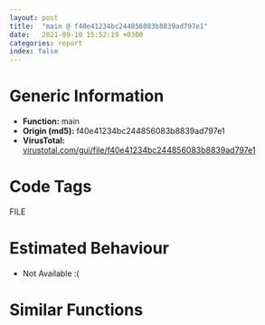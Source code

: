 ```yaml
---
layout: post
title:  "main @ f40e41234bc244856083b8839ad797e1"
date:   2021-09-10 15:52:19 +0300
categories: report
index: false
---
```


# Generic Information
- **Function:** main
- **Origin (md5):** f40e41234bc244856083b8839ad797e1
- **VirusTotal:** [virustotal.com/gui/file/f40e41234bc244856083b8839ad797e1][virustotal_ref]

# Code Tags
<span class="tag" id="FILE">FILE</span>


# Estimated Behaviour
<ul><li class="bhv-desc" id="na">Not Available :(</li></ul>

# Similar Functions
<script type="text/javascript" src="https://www.gstatic.com/charts/loader.js"></script>
<script type="text/javascript">

    google.charts.load('current', {'packages':['corechart']});
    google.charts.setOnLoadCallback(drawChart);

    function drawChart() {
    var data = new google.visualization.DataTable();
        data.addColumn('number', 'X');
        data.addColumn('number', 'Y');
        data.addColumn({type: 'string', role: 'tooltip', 'p': {'html': true}});
        data.addColumn({'type': 'string', 'role': 'style'});
        
        data.addRows([
    [0, 0, '<b><a href="/report/main@f40e41234bc244856083b8839ad797e1">main</a><br>@f40e41234bc244856083b8839ad797e1</b><br>', 'point { fill-color: #e0440e; }'],

        ]);

    var options = {
        title: 'Similarity Plot',
        legend: 'none',
        colors: ['#dedbd9', '#e6693e', '#ec8f6e', '#f3b49f', '#f6c7b6'],
        tooltip: {isHtml: true, trigger: 'both'},
        explorer: {
        actions: ["dragToZoom", "rightClickToReset"],
        },
        chartArea: {
        width: '80%',
        height: '80%'
        },
        width: '100%',
        height: '100%'
    };

    var chart = new google.visualization.ScatterChart(document.getElementById('chart_div'));

    chart.draw(data, options);
    }
    
</script>


<div id="chart_div" style="width: 100%px; height: 100%;"></div>

# Disassembled Code
{% highlight nasm %}

push ebp
mov ebp, esp
sub esp, 0x78
mov eax, dword[ebp-0x4c]
add eax, 0x1cc
sub eax, dword[ebp-0x1c]
mov dword[ebp-0x28], eax
mov eax, 0x39d
sub eax, dword[ebp-0x34]
sub eax, 0x7e
mov dword[ebp-0x60], eax
mov dword[ebp-0x24], 0xfffffeee
cmp dword[ebp-0x1c], 0x1cc
je off.b59
cmp dword[ebp-0x10], 0x176
ja off.b67
mov eax, dword[ebp-0x4c]
cmp eax, dword[ebp-0x1c]
ja off.b78
mov eax, dword[ebp-0x38]
sub eax, 0x27c
mov dword[ebp-0x44], eax
mov eax, dword[ebp-0x40]
cmp eax, dword[ebp-0x5c]
jb off.b100
cmp dword[ebp-0x3c], 0x1d
je off.b100
mov eax, dword[ebp-0x14]
cmp eax, dword[ebp-0x3c]
jne off.b114
mov eax, dword[ebp-0x28]
sub eax, 0x83
sub eax, dword[ebp-0xc]
mov dword[ebp-0x18], eax
mov eax, dword[ebp-0x5c]
mov ecx, dword[ebp-0x5c]
lea eax, [ecx+eax-0x314]
mov dword[ebp-8], eax
mov eax, dword[ebp-0xc]
add eax, 0x22c
sub eax, dword[ebp-8]
mov dword[ebp-0x50], eax
cmp dword[ebp-0x4c], 0
je off.b165
mov eax, dword[ebp-0x30]
cmp eax, dword[ebp-0x48]
je off.b165
mov dword[ebp-0x40], 0x61
cmp dword[ebp-0x20], 0x19f
jne off.b182
mov eax, dword[ebp-0x20]
cmp eax, dword[ebp-0x18]
jbe off.b193
mov eax, 0x1ca
sub eax, dword[ebp-0x28]
mov dword[ebp-4], eax
cmp dword[ebp-0x1c], 0x80
jae off.b234
mov eax, dword[ebp-0x54]
cmp eax, dword[ebp-0x38]
jb off.b234
mov eax, dword[ebp-0x10]
cmp eax, dword[ebp-0xc]
je off.b234
mov eax, dword[ebp-0x30]
mov ecx, dword[ebp-0x1c]
lea eax, [ecx+eax+0x9c]
mov dword[ebp-0x44], eax
lea eax, [ebp-0xc]
push eax
lea eax, [ebp-4]
push eax
lea eax, [ebp-0x58]
push eax
push 0x8cfd975
push 0
push 0
call dword[sym.imp.KERNEL32.dll_PeekNamedPipe]
mov dword[ebp-0x24], eax
mov ecx, dword[ebp-0x2c]
call fcn.00401df6
mov dword[ebp-0x30], eax
cmp dword[ebp-0x28], 0x27
jbe off.b306
cmp dword[ebp-0x20], 0xd3
je off.b306
mov eax, dword[ebp-0x20]
mov ecx, dword[ebp-0x50]
lea eax, [ecx+eax-0x1f4]
mov dword[ebp-0x5c], eax
push dword[ebp-8]
push dword[ebp-0x40]
push dword[ebp-0x54]
mov edx, dword[ebp-0xc]
mov ecx, dword[ebp-8]
call fcn.00402399
mov dword[ebp-0x28], eax
cmp dword[ebp-0x14], 0x1df
je off.b370
cmp dword[ebp-0x30], 0x18f
je off.b370
cmp dword[ebp-0x60], 0xea
je off.b370
push 5
pop eax
sub eax, dword[ebp-8]
sub eax, 0xad
mov dword[ebp-0x58], eax
mov eax, dword[ebp-0x24]
cmp eax, dword[ebp-0x54]
jbe off.b395
cmp dword[ebp-0x14], 0x307
je off.b409
mov eax, dword[ebp-8]
cmp eax, dword[ebp-0x10]
jne off.b409
mov eax, dword[ebp-0x3c]
sub eax, 0x2d7
sub eax, dword[ebp-0x24]
mov dword[ebp-0x30], eax
push dword[ebp-0x34]
push dword[ebp-0x2c]
push dword[ebp-0x14]
mov edx, dword[ebp-0x34]
mov ecx, dword[ebp-0x44]
call fcn.00402399
mov dword[ebp-0x30], eax
mov eax, 0x32a
sub eax, dword[ebp-8]
add eax, 0x234
mov dword[ebp-0x10], eax
mov dword[ebp-0x20], 0xfffffdcd
cmp dword[ebp-0x30], 0x169
jbe off.b470
cmp dword[ebp-0x20], 0
jae off.b491
mov eax, 0xc8
sub eax, dword[ebp-0x28]
mov ecx, dword[ebp-0x50]
lea eax, [eax+ecx+0x12a]
mov dword[ebp-0x2c], eax
mov eax, dword[ebp-0x34]
cmp eax, dword[ebp-0xc]
je off.b507
mov eax, dword[ebp-4]
cmp eax, dword[ebp-0x48]
jb off.b523
mov eax, dword[ebp-0xc]
mov ecx, dword[ebp-0xc]
lea eax, [ecx+eax-0x154]
mov dword[ebp-0x28], eax
mov eax, dword[ebp-0x28]
add eax, 0x461
mov dword[ebp-0x60], eax
mov eax, dword[ebp-0x40]
mov ecx, dword[ebp-0x28]
lea eax, [ecx+eax-0x12a]
mov dword[ebp-0xc], eax
mov eax, dword[ebp-0x38]
cmp eax, dword[ebp-4]
jbe off.b577
mov eax, dword[ebp-0x30]
cmp eax, dword[ebp-0x24]
jae off.b577
mov eax, dword[ebp-0x20]
add eax, 0x3c2
mov dword[ebp-0x10], eax
mov eax, dword[ebp-0x40]
sub eax, 0x21e
mov dword[ebp-0x1c], eax
push 0x7f
pop eax
sub eax, dword[ebp-0x60]
sub eax, 0x15f
or eax, 0x15d
mov dword[ebp-0x58], eax
cmp dword[ebp-0x5c], 0x11b
je off.b625
cmp dword[ebp-0x58], 0x193
jb off.b641
mov eax, dword[ebp-4]
add eax, 0x347
sub eax, dword[ebp-0x24]
mov dword[ebp-0x3c], eax
jmp off.b655
mov eax, dword[ebp-0x1c]
add eax, 0x2db
or eax, 0xfffffff5
mov dword[ebp-0x18], eax
cmp dword[ebp-0x38], 0x384
je off.b688
mov eax, dword[ebp-8]
cmp eax, dword[ebp-0x18]
je off.b688
mov eax, dword[ebp-0x4c]
mov ecx, dword[ebp-0xc]
lea eax, [ecx+eax-0x317]
mov dword[ebp-0x50], eax
mov eax, dword[ebp-0x60]
add eax, 0x1ea
mov dword[ebp-0x58], eax
mov eax, dword[ebp-0x50]
cmp eax, dword[ebp-0x18]
jne off.b716
cmp dword[ebp-0x54], 0x3c9
jb off.b724
mov eax, dword[ebp-0x58]
cmp eax, dword[ebp-0x24]
jne off.b735
mov eax, dword[ebp-8]
add eax, 0x35e
mov dword[ebp-0x1c], eax
mov eax, 0x66e
sub eax, dword[ebp-0x40]
sub eax, dword[ebp-0x5c]
mov dword[ebp-0x28], eax
mov eax, dword[ebp-0x18]
add eax, 0x3d9
mov dword[ebp-0x10], eax
and dword[ebp-0x6c], 0
mov dword[ebp-4], 0x3aa
mov eax, dword[ebp-0x5c]
add eax, 0x3e5
mov dword[ebp-0x38], eax
mov eax, dword[ebp-0x30]
mov ecx, dword[ebp-0x30]
lea eax, [ecx+eax-0x27a]
mov dword[ebp-0x14], eax
mov eax, dword[ebp-4]
add eax, 0x1b
mov dword[ebp-4], eax
mov eax, 0x8b
sub eax, dword[ebp-0x24]
add eax, 0x88
mov dword[ebp-0x1c], eax
mov eax, dword[ebp-0x54]
sub eax, 0x44
mov dword[ebp-0x14], eax
cmp dword[ebp-4], 0x3fb
jb off.b782
mov eax, dword[ebp-0x34]
sub eax, dword[ebp-0xc]
add eax, 0x1e7
sub eax, dword[ebp-0x40]
mov dword[ebp-8], eax
and dword[ebp-0x70], 0
mov eax, dword[ebp-0x14]
cmp eax, dword[ebp-0x2c]
jne off.b878
mov eax, dword[ebp-0x58]
cmp eax, dword[ebp-0x14]
je off.b887
cmp dword[ebp-4], 0x379
jae off.b904
mov eax, 0x366
sub eax, dword[ebp-0x48]
add eax, dword[ebp-0x18]
add eax, dword[ebp-0x38]
mov dword[ebp-0x20], eax
mov eax, dword[ebp-0xc]
mov ecx, dword[ebp-4]
lea eax, [ecx+eax-0x5bd]
mov dword[ebp-0x24], eax
mov dword[ebp-0x64], 0x4d1118
mov eax, dword[ebp-0x28]
add eax, 0x2ec
sub eax, dword[ebp-0x24]
add eax, 0x127
mov dword[ebp-0x54], eax
mov eax, 0xc6
sub eax, dword[ebp-0x48]
add eax, 0x1d
mov dword[ebp-4], eax
mov eax, dword[ebp-0x44]
add eax, 0x157
mov dword[ebp-0x34], eax
push 4
pop eax
imul eax, eax, 0
mov ecx, dword[ebp-0x64]
mov edx, dword[ebp+8]
mov dword[ecx+eax+0x60], edx
mov eax, dword[ebp-0x50]
cmp eax, dword[ebp-4]
jb off.b1001
cmp dword[ebp-0x2c], 0
jne off.b1012
mov eax, dword[ebp-0x24]
add eax, 0x645
mov dword[ebp-0x18], eax
push 4
pop eax
shl eax, 0
mov ecx, dword[ebp-0x64]
mov edx, dword[ebp+0xc]
mov dword[ecx+eax+0x60], edx
cmp dword[ebp-0x3c], 0x115
jb off.b1053
mov eax, dword[ebp-0x2c]
cmp eax, dword[ebp-4]
jne off.b1053
mov eax, dword[ebp-0x58]
cmp eax, dword[ebp-4]
jne off.b1068
mov eax, dword[ebp-0x5c]
add eax, dword[ebp-0x30]
sub eax, dword[ebp-0x24]
sub eax, dword[ebp-0x20]
mov dword[ebp-0x40], eax
push 4
pop eax
shl eax, 1
mov ecx, dword[ebp-0x64]
mov edx, dword[ebp+0x10]
mov dword[ecx+eax+0x60], edx
mov dword[ebp-0x38], 0x42f
mov dword[ebp-0x30], 0x7b4
mov eax, dword[ebp-8]
add eax, 0x1d0
mov dword[ebp-0x20], eax
mov eax, dword[ebp-0x38]
add eax, 0x1b
mov dword[ebp-0x38], eax
mov eax, dword[ebp-0x1c]
add eax, 0xe2
mov dword[ebp-0x34], eax
mov eax, 0x2b1
sub eax, dword[ebp-0x14]
sub eax, 0x31f
mov dword[ebp-0x18], eax
cmp dword[ebp-0x38], 0x465
jb off.b1097
push 4
pop eax
imul eax, eax, 3
mov ecx, dword[ebp-0x64]
mov edx, dword[ebp+0x14]
mov dword[ecx+eax+0x60], edx
mov dword[ebp-0x44], 0x3df
mov eax, dword[ebp-0x14]
cmp eax, dword[ebp-0x1c]
jbe off.b1203
mov eax, dword[ebp-0x28]
cmp eax, dword[ebp-0x48]
jae off.b1203
mov eax, 0x2f3
sub eax, dword[ebp-0x18]
mov dword[ebp-0x20], eax
push dword[ebp-0x2c]
mov edx, dword[ebp-4]
mov ecx, dword[ebp-0x54]
call fcn.00402229
mov dword[ebp-0x2c], eax
push dword[ebp-0x1c]
push dword[ebp-8]
push dword[ebp-4]
mov edx, dword[ebp-0x48]
mov ecx, dword[ebp-0x44]
call fcn.00402118
mov dword[ebp-0x38], eax
cmp dword[ebp-0x5c], 0x146
ja off.b1260
mov eax, dword[ebp-0x28]
cmp eax, dword[ebp-0x1c]
jae off.b1276
mov eax, dword[ebp-0x3c]
mov ecx, dword[ebp-0x50]
lea eax, [ecx+eax+0x389]
mov dword[ebp-0x48], eax
mov eax, dword[ebp-0x2c]
add eax, dword[ebp-0x34]
sub eax, dword[ebp-0x20]
mov dword[ebp-0x24], eax
mov dword[ebp-0x20], 0xffffff05
mov eax, 0x5c7
sub eax, dword[ebp-0x54]
sub eax, 0xde
mov dword[ebp-0x18], eax
mov dword[ebp-0x30], 0x31f
mov eax, dword[ebp-0x3c]
mov ecx, dword[ebp-0x18]
lea eax, [ecx+eax+0x318]
sub eax, dword[ebp-0x14]
mov dword[ebp-0x20], eax
mov eax, dword[ebp-0x44]
add eax, 0xdf
sub eax, dword[ebp-0xc]
mov dword[ebp-0x40], eax
mov eax, dword[ebp-8]
cmp eax, dword[ebp-0x38]
jne off.b1367
mov eax, dword[ebp-0x1c]
cmp eax, dword[ebp-0x18]
jbe off.b1379
mov eax, dword[ebp-0x48]
sub eax, dword[ebp-0x28]
sub eax, dword[ebp-0x18]
mov dword[ebp-0x1c], eax
mov eax, dword[ebp-8]
sub eax, 0x137
mov dword[ebp-0x24], eax
mov eax, dword[ebp-4]
sub eax, dword[ebp-0x60]
mov ecx, dword[ebp-0x4c]
lea eax, [eax+ecx-0x10b]
mov dword[ebp-0x30], eax
mov eax, dword[ebp-8]
add eax, 0xe5
mov dword[ebp-0x34], eax
mov eax, dword[ebp-0x44]
add eax, 0x13e
sub eax, dword[ebp-0x50]
sub eax, dword[ebp-0x34]
mov dword[ebp-0x38], eax
mov eax, dword[ebp-0x24]
mov ecx, dword[ebp-0x44]
lea eax, [ecx+eax+0xdd]
mov dword[ebp-0x50], eax
push 0
call sub.USER32.dll_DdeFreeDataHandle
mov dword[ebp-0x30], eax
mov dword[ebp-0xc], 0x21e
mov eax, dword[ebp-0x4c]
mov ecx, dword[ebp-0x50]
lea eax, [ecx+eax-0x16b]
mov dword[ebp-0x34], eax
mov eax, dword[ebp-0x2c]
add eax, dword[ebp-8]
mov ecx, dword[ebp-0x54]
lea eax, [eax+ecx+0x309]
mov dword[ebp-0x48], eax
mov eax, dword[ebp-0xc]
add eax, 0xf
mov dword[ebp-0xc], eax
mov eax, dword[ebp-0x44]
add eax, 0x3bb
sub eax, dword[ebp-0x44]
mov dword[ebp-0x20], eax
mov eax, 0x389
sub eax, dword[ebp-0x3c]
add eax, 0x179
mov dword[ebp-0x14], eax
cmp dword[ebp-0xc], 0x22d
jb off.b1486
mov eax, dword[ebp-0x4c]
mov ecx, dword[ebp-0x48]
lea eax, [ecx+eax+0xb8]
sub eax, dword[ebp-0x10]
mov dword[ebp-4], eax
cmp dword[ebp-0x14], 0x27c
jb off.b1589
mov eax, dword[ebp-0x44]
cmp eax, dword[ebp-0x60]
je off.b1596
mov dword[ebp-0x10], 0xfffffe62
mov eax, 0x118
sub eax, dword[ebp-0x14]
sub eax, 0x2c3
mov dword[ebp-0x10], eax
mov eax, dword[ebp-0x58]
mov dword[ebp-0x68], eax
cmp dword[ebp-0x68], 0x58
je off.b1701
cmp dword[ebp-0x68], 0xa2
je off.b1687
cmp dword[ebp-0x68], 0xd5
je off.b1666
cmp dword[ebp-0x68], 0xe8
je off.b1653
jmp off.b1717
mov eax, 0xffffff26
sub eax, dword[ebp-0x58]
mov dword[ebp-0x24], eax
jmp off.b1736
mov eax, dword[ebp-0x30]
sub eax, dword[ebp-0x30]
mov ecx, dword[ebp-0x10]
lea eax, [eax+ecx-0xcf]
mov dword[ebp-0x2c], eax
jmp off.b1736
mov eax, dword[ebp-0x24]
sub eax, 0x29
sub eax, dword[ebp-0x20]
mov dword[ebp-0x18], eax
jmp off.b1736
mov eax, dword[ebp-0xc]
sub eax, dword[ebp-0xc]
add eax, 0x31b
mov dword[ebp-0x1c], eax
jmp off.b1736
mov eax, dword[ebp-0x60]
sub eax, 0x17a
sub eax, dword[ebp-0x4c]
or eax, 0x2ad
mov dword[ebp-0x38], eax
push dword[ebp-0x30]
push dword[ebp-8]
mov edx, dword[ebp-0x18]
mov ecx, dword[ebp-0xc]
call fcn.00401e0f
mov dword[ebp-0x20], eax
mov eax, dword[ebp-0x30]
cmp eax, dword[ebp-0x18]
ja off.b1781
cmp dword[ebp-0x14], 0x2f7
jne off.b1781
mov eax, dword[ebp-0x28]
cmp eax, dword[ebp-0x54]
jbe off.b1793
push 0x1c
pop eax
sub eax, dword[ebp-0x60]
sub eax, dword[ebp-0x10]
mov dword[ebp-0x14], eax
cmp dword[ebp-0x10], 0
jb off.b1821
cmp dword[ebp-0x38], 0x38a
je off.b1821
mov eax, dword[ebp-0xc]
add eax, 0x426
mov dword[ebp-0x10], eax
jmp off.b1828
mov dword[ebp-0x58], 0x467
mov eax, dword[ebp-0x18]
cmp eax, dword[ebp-8]
ja off.b1853
cmp dword[ebp-0x20], 0x36e
jne off.b1853
mov eax, dword[ebp-0x60]
cmp eax, dword[ebp-0x34]
jne off.b1864
mov eax, dword[ebp-0xc]
sub eax, 0x269
mov dword[ebp-0x14], eax
mov eax, 0x661
sub eax, dword[ebp-0x3c]
mov dword[ebp-0x20], eax
mov eax, dword[ebp-0x2c]
add eax, 0x3cc
mov dword[ebp-0x10], eax
cmp dword[ebp-0x1c], 0x2ea
jb off.b1920
mov eax, dword[ebp-0x28]
cmp eax, dword[ebp-0x18]
je off.b1920
mov eax, dword[ebp-0x1c]
sub eax, 0x63
sub eax, dword[ebp-0x3c]
add eax, 0xb1
mov dword[ebp-8], eax
call fcn.004025d7
mov eax, dword[ebp-0x14]
cmp eax, dword[ebp-0x10]
jae off.b1942
cmp dword[ebp-0x10], 0xf8
ja off.b1950
mov eax, dword[ebp-0x10]
cmp eax, dword[ebp-0xc]
jne off.b1966
mov eax, dword[ebp-0x1c]
mov ecx, dword[ebp-4]
lea eax, [ecx+eax+0x32f]
mov dword[ebp-0x54], eax
mov eax, dword[ebp-0xc]
mov ecx, dword[ebp-0x4c]
lea eax, [ecx+eax+0x20d]
mov dword[ebp-0x44], eax
and dword[ebp-0x78], 0
and dword[ebp-0x74], 0
push 0
lea eax, [ebp-0x40]
push eax
push dword[ebp-0x24]
lea eax, [ebp-0x78]
push eax
push 0xffffffffffffffff
call dword[sym.imp.KERNEL32.dll_WriteFileGather]
mov dword[ebp-0x2c], eax
mov dword[ebp-4], 0x154
mov eax, dword[ebp-8]
sub eax, 0x237
sub eax, dword[ebp-0x40]
mov dword[ebp-4], eax
mov eax, dword[ebp-8]
mov ecx, dword[ebp-0x4c]
lea eax, [ecx+eax+0xdc]
sub eax, dword[ebp-0x1c]
mov dword[ebp-0x2c], eax
mov eax, 0x2e8
sub eax, dword[ebp-0x54]
add eax, 0x24
mov dword[ebp-4], eax
mov eax, dword[ebp-0x14]
sub eax, dword[ebp-0x10]
add eax, dword[ebp-0x50]
mov dword[ebp-0x34], eax
mov eax, 0x24f
sub eax, dword[ebp-4]
add eax, dword[ebp-0x10]
mov dword[ebp-0x50], eax
mov eax, dword[ebp-4]
add eax, 0x4d6
mov dword[ebp-0x14], eax
mov eax, 0x277
sub eax, dword[ebp-0x24]
sub eax, 0x7c
mov dword[ebp-8], eax
mov eax, dword[ebp-0x18]
add eax, 0x381
mov dword[ebp-0x4c], eax
cmp dword[ebp-0x38], 0x341
jb off.b2147
mov eax, dword[ebp-0x5c]
cmp eax, dword[ebp-0x3c]
je off.b2154
mov dword[ebp-8], 0x234
mov eax, dword[ebp-0x38]
add eax, dword[ebp-0x20]
add eax, dword[ebp-0x1c]
add eax, dword[ebp-0x1c]
mov dword[ebp-8], eax
mov dword[ebp-0x20], 0x31c
cmp dword[ebp-0x24], 0x376
jne off.b2194
cmp dword[ebp-0x54], 0x18d
jne off.b2202
mov eax, dword[ebp-0x1c]
cmp eax, dword[ebp-0x48]
je off.b2216
mov eax, 0xdf
sub eax, dword[ebp-0x58]
sub eax, dword[ebp-0x10]
mov dword[ebp-0x3c], eax
mov eax, dword[ebp-0x20]
add eax, 0x206
mov dword[ebp-0x30], eax
mov eax, dword[ebp-0x4c]
cmp eax, dword[ebp-0x40]
jne off.b2269
cmp dword[ebp-0x38], 0x2c2
jne off.b2269
cmp dword[ebp-0x34], 0x158
je off.b2269
mov eax, 0xf9
sub eax, dword[ebp-0x28]
sub eax, 0x27e
mov dword[ebp-0x58], eax
mov eax, 0x2d7
sub eax, dword[ebp-0x1c]
xor eax, dword[ebp-0x34]
mov dword[ebp-0x14], eax
mov edx, dword[ebp-0x14]
mov ecx, dword[ebp-0x38]
call fcn.0040254a
mov dword[ebp-0x3c], eax
mov ecx, dword[ebp-0x3c]
call fcn.00401e09
mov dword[ebp-0x30], eax
mov eax, dword[ebp-0x40]
add eax, 0xb3
sub eax, dword[ebp-0x3c]
mov dword[ebp-4], eax
cmp dword[ebp-0x60], 0
jb off.b2336
mov eax, dword[ebp-0x24]
cmp eax, dword[ebp-0x38]
jbe off.b2350
mov eax, dword[ebp-8]
add eax, 0x12e
sub eax, dword[ebp-0x18]
mov dword[ebp-0x54], eax
mov dword[ebp-0x18], 0xfffffd96
mov dword[ebp-0x4c], 0xfffffcbd
mov eax, 0x3a7
sub eax, dword[ebp-0x10]
add eax, dword[ebp-0x28]
mov dword[ebp-0x50], eax
mov eax, dword[ebp-0x40]
cmp eax, dword[ebp-0x28]
ja off.b2400
mov eax, dword[ebp-0x1c]
cmp eax, dword[ebp-8]
jb off.b2400
cmp dword[ebp-0xc], 0
je off.b2411
mov eax, dword[ebp-0x18]
sub eax, 0x162
mov dword[ebp-0x20], eax
and dword[ebp-0x2c], 0
jmp off.b2424
mov eax, dword[ebp-0x2c]
inc eax
mov dword[ebp-0x2c], eax
cmp dword[ebp-0x2c], 1
jae off.b2448
mov eax, 0x175
sub eax, dword[ebp-0x28]
sub eax, 0xfd
mov dword[ebp-0x38], eax
jmp off.b2417
mov eax, 0x309
sub eax, dword[ebp-0x34]
add eax, dword[ebp-0x4c]
add eax, dword[ebp-0x54]
mov dword[ebp-0x48], eax
mov edx, dword[ebp-0x14]
mov ecx, dword[ebp-0x18]
call fcn.00401d69
mov dword[ebp-0x4c], eax
mov ecx, 0x4d1118
call dword[0x4d1114]
mov eax, dword[ebp-4]
mov ecx, dword[ebp-0x44]
lea eax, [ecx+eax+0x31c]
mov dword[ebp-0x5c], eax
mov eax, 0x377
sub eax, dword[ebp-0x3c]
add eax, dword[ebp-8]
mov dword[ebp-0xc], eax
mov eax, dword[ebp-0x10]
cmp eax, dword[ebp-8]
jne off.b2540
cmp dword[ebp-0x10], 0
jb off.b2540
cmp dword[ebp-0x24], 0
jne off.b2556
mov eax, dword[ebp-0x24]
mov ecx, dword[ebp-0x3c]
lea eax, [ecx+eax+0x18c]
mov dword[ebp-0x4c], eax
cmp dword[ebp-0x4c], 0x352
jb off.b2596
cmp dword[ebp-0x5c], 0x3d7
jne off.b2596
mov eax, dword[ebp-0x40]
cmp eax, dword[ebp-0x50]
jne off.b2596
mov eax, dword[ebp-0x3c]
sub eax, dword[ebp-0x60]
add eax, 0x3f2
mov dword[ebp-0x2c], eax
mov eax, dword[ebp-0x10]
sub eax, 0x90
mov dword[ebp-0x24], eax
mov eax, dword[ebp-0xc]
cmp eax, dword[ebp-0x10]
ja off.b2629
mov eax, dword[ebp-0x48]
cmp eax, dword[ebp-0x44]
jae off.b2646
cmp dword[ebp-0x48], 0
jbe off.b2646
mov eax, dword[ebp-0x14]
add eax, 0x255
sub eax, dword[ebp-0x18]
sub eax, 0x25
mov dword[ebp-0x2c], eax
mov eax, dword[ebp-0x10]
sub eax, 0x2c1
mov dword[ebp-0x30], eax
mov eax, dword[ebp-0x28]
mov ecx, dword[ebp-0x3c]
lea eax, [ecx+eax+0x2c]
mov dword[ebp-0x40], eax
mov dword[ebp-0x3c], 0x998
push 0x46
pop eax
sub eax, dword[ebp-0x58]
mov dword[ebp-0x24], eax
mov eax, dword[ebp-0x14]
add eax, 0x23c
mov dword[ebp-0x2c], eax
mov edx, dword[ebp-0x40]
mov ecx, dword[ebp-0x50]
call fcn.0040254a
mov dword[ebp-0x1c], eax
cmp dword[ebp-0x24], 0
jne off.b2736
mov eax, dword[ebp-0x50]
cmp eax, dword[ebp-0x2c]
jne off.b2736
mov eax, dword[ebp-0xc]
add eax, 0xeb
mov dword[ebp-0x44], eax
mov eax, dword[ebp-0x44]
sub eax, dword[ebp-0x28]
add eax, dword[ebp-0x2c]
sub eax, dword[ebp-4]
mov dword[ebp-8], eax
mov eax, dword[ebp-0x5c]
add eax, dword[ebp-0x14]
mov ecx, dword[ebp-0x1c]
add ecx, 0x101
or eax, ecx
mov dword[ebp-0x28], eax
mov eax, 0x11e
sub eax, dword[ebp-0x58]
add eax, 0x21c
mov dword[ebp-0x54], eax
mov eax, 0x2e8
sub eax, dword[ebp-0x54]
sub eax, 0x5c9
mov dword[ebp-4], eax
mov ecx, dword[ebp-0x4c]
call fcn.00401e09
mov dword[ebp-0x60], eax
mov eax, dword[ebp-0x28]
sub eax, 0x3a7
or eax, dword[ebp-0x48]
mov dword[ebp-0x34], eax
mov eax, dword[ebp-0xc]
mov ecx, dword[ebp-8]
lea eax, [ecx+eax-0x132]
mov dword[ebp-0x18], eax
mov dword[ebp-0x48], 0x1dc
cmp dword[ebp-0x20], 0
je off.b2865
mov eax, dword[ebp-0xc]
cmp eax, dword[ebp-0x44]
ja off.b2880
mov eax, dword[ebp-0x14]
sub eax, dword[ebp-4]
add eax, dword[ebp-8]
sub eax, dword[ebp-0x30]
mov dword[ebp-0x40], eax
mov eax, dword[ebp-0x34]
inc eax
inc eax
mov dword[ebp-0x48], eax
cmp dword[ebp-0x18], 0x23f
jne off.b2915
cmp dword[ebp-0x10], 0x20e
jb off.b2931
cmp dword[ebp-4], 0x15c
jb off.b2931
mov eax, dword[ebp-0x34]
mov ecx, dword[ebp-0x3c]
lea eax, [ecx+eax+0xbe]
mov dword[ebp-0x44], eax
mov eax, dword[ebp-0x10]
cmp eax, dword[ebp-0xc]
ja off.b2962
mov eax, dword[ebp-0x38]
cmp eax, dword[ebp-0x48]
jbe off.b2962
mov eax, dword[ebp-0x50]
add eax, dword[ebp-0x34]
sub eax, dword[ebp-0x40]
sub eax, dword[ebp-0x14]
mov dword[ebp-0x44], eax
mov eax, dword[ebp-0x4c]
cmp eax, dword[ebp-0x5c]
je off.b2979
cmp dword[ebp-0x28], 0x11d
je off.b2988
cmp dword[ebp-4], 0x308
jne off.b2997
mov eax, dword[ebp-0x50]
add eax, 0x22
mov dword[ebp-0x2c], eax
cmp dword[ebp-0x20], 3
je off.b3021
cmp dword[ebp-0x34], 0xa1
jne off.b3021
cmp dword[ebp-0x30], 0x1ee
jne off.b3027
mov eax, dword[ebp-0x40]
mov dword[ebp-0x38], eax
mov eax, dword[ebp-0x40]
sub eax, 0x265
or eax, 0x3cb
mov dword[ebp-0x60], eax
mov eax, dword[ebp-0x48]
mov ecx, dword[ebp-0x48]
lea eax, [ecx+eax+0x391]
mov dword[ebp-0x24], eax
push 0x30
pop eax
sub eax, dword[ebp-0x18]
sub eax, dword[ebp-0x4c]
mov dword[ebp-0x34], eax
mov esp, ebp
pop ebp
ret 0x10

{% endhighlight %}

[virustotal_ref]: https://www.virustotal.com/gui/file/f40e41234bc244856083b8839ad797e1